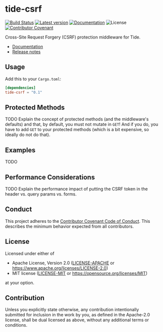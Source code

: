 tide-csrf
=========

[![Build Status](https://github.com/malyn/tide-csrf/actions/workflows/main.yml/badge.svg)](https://github.com/malyn/tide-csrf/actions/workflows/main.yml)
[![Latest version](https://img.shields.io/crates/v/tide-csrf.svg)](https://crates.io/crates/tide-csrf)
[![Documentation](https://docs.rs/tide-csrf/badge.svg)](https://docs.rs/tide-csrf)
![License](https://img.shields.io/crates/l/tide-csrf.svg)
[![Contributor Covenant](https://img.shields.io/badge/Contributor%20Covenant-2.0-4baaaa.svg)](CODE_OF_CONDUCT.md) 

Cross-Site Request Forgery (CSRF) protection middleware for Tide.

- [Documentation](https://docs.rs/tide-csrf)
- [Release notes](https://github.com/malyn/tide-csrf/releases)

## Usage

Add this to your `Cargo.toml`:

```toml
[dependencies]
tide-csrf = "0.1"
```

## Protected Methods

TODO Explain the concept of protected methods (and the middleware's
defaults) and that, by default, you must not mutate in `GET`! And if you
do, you have to add `GET` to your protected methods (which is a bit
expensive, so ideally do not do that).

## Examples

TODO

## Performance Considerations

TODO Explain the performance impact of putting the CSRF token in the
header vs. query params vs. forms.

## Conduct

This project adheres to the [Contributor Covenant Code of
Conduct](https://github.com/malyn/tide-csrf/blob/main/CODE_OF_CONDUCT.md).
This describes the minimum behavior expected from all contributors.

## License

Licensed under either of

- Apache License, Version 2.0 ([LICENSE-APACHE](LICENSE-APACHE) or https://www.apache.org/licenses/LICENSE-2.0)
- MIT license ([LICENSE-MIT](LICENSE-MIT) or https://opensource.org/licenses/MIT)

at your option.

## Contribution

Unless you explicitly state otherwise, any contribution intentionally
submitted for inclusion in the work by you, as defined in the Apache-2.0
license, shall be dual licensed as above, without any additional terms
or conditions.